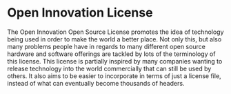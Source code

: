 # Open Innovation License
The Open Innovation Open Source License promotes the idea of technology being used in order to make the world a better place. Not only this, but also many problems people have in regards to many different open source hardware and software offerings are tackled by lots of the terminology of this license. This license is partially inspired by many companies wanting to release technology into the world commercially that can still be used by others. It also aims to be easier to incorporate in terms of just a license file, instead of what can eventually become thousands of headers.
